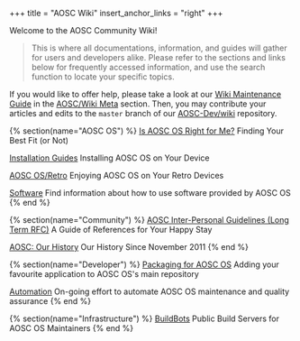 +++
title = "AOSC Wiki"
insert_anchor_links = "right"
+++

Welcome to the AOSC Community Wiki!

> This is where all documentations, information, and guides will gather for users and developers alike. Please refer to the sections and links below for frequently accessed information, and use the search function to locate your specific topics.

If you would like to offer help, please take a look at our [Wiki Maintenance Guide](@/meta/wiki_maintenance_guide.md) in the [AOSC/Wiki Meta](@/meta/_index.md) section. Then, you may contribute your articles and edits to the `master` branch of our [AOSC-Dev/wiki](https://github.com/AOSC-Dev/wiki) repository.

{% section(name="AOSC OS") %}
[Is AOSC OS Right for Me?](/aosc-os/is-aosc-os-right-for-me)
Finding Your Best Fit (or Not)

[Installation Guides](/aosc-os/installation/)
Installing AOSC OS on Your Device

[AOSC OS/Retro](/aosc-os/retro/intro)
Enjoying AOSC OS on Your Retro Devices

[Software](/software/)
Find information about how to use software provided by AOSC OS
{% end %}


{% section(name="Community") %}
[AOSC Inter-Personal Guidelines (Long Term RFC)](/community/guidelines/)
A Guide of References for Your Happy Stay

[AOSC: Our History](/community/history)
Our History Since November 2011
{% end %}


{% section(name="Developer") %}
[Packaging for AOSC OS](/developer/packaging/)
Adding your favourite application to AOSC OS's main repository

[Automation](/developer/automation/)
On-going effort to automate AOSC OS maintenance and quality assurance
{% end %}

{% section(name="Infrastructure") %}
[BuildBots](/developer/infrastructure/buildbots/)
Public Build Servers for AOSC OS Maintainers
{% end %}
